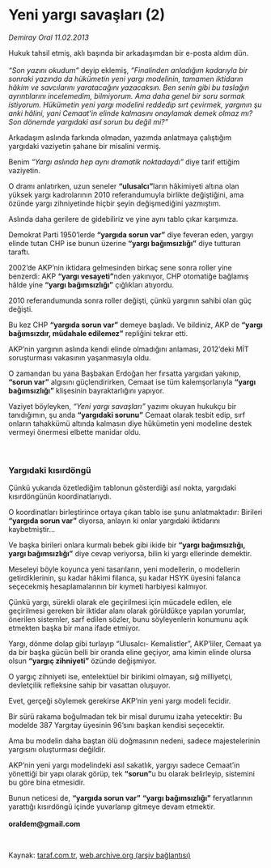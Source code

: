 # Yeni yargı savaşları (2)

*Demiray Oral 11.02.2013*

<div class="yazi"><p>Hukuk tahsil etmiş, aklı başında bir arkadaşımdan bir e-posta aldım dün.<br/><br/><i>“Son yazını okudum”</i> deyip eklemiş, <i>“Finalinden anladığım kadarıyla bir sonraki yazında da hükümetin yeni yargı modelinin, tamamen iktidarın hâkim ve savcılarını yaratacağını yazacaksın. Ben senin gibi bu taslağın ayrıntılarını incelemedim, bilmiyorum. Ama daha genel bir soru sormak istiyorum. Hükümetin yeni yargı modelini reddedip sırt çevirmek, yargının şu anki hâlini, yani Cemaat’in elinde kalmasını onaylamak demek olmaz mı? Son dönemde yargıdaki asıl sorun bu değil mi?”</i></p>
<p>Arkadaşım aslında farkında olmadan, yazımda anlatmaya çalıştığım yargıdaki vaziyetin şahane bir misalini vermiş.</p>
<p>Benim <i>“Yargı aslında hep aynı dramatik noktadaydı”</i> diye tarif ettiğim vaziyetin.</p>
<p>O dramı anlatırken, uzun seneler <b>“ulusalcı”</b>ların hâkimiyeti altına olan yüksek yargı kadrolarının 2010 referandumuyla birlikte değiştiğini, ama özünde yargı zihniyetinde hiçbir şeyin değişmediğini yazmıştım.</p>
<p>Aslında daha gerilere de gidebiliriz ve yine aynı tablo çıkar karşımıza.</p>
<p>Demokrat Parti 1950’lerde <b>“yargıda sorun var”</b> diye feveran eden, yargıyı elinde tutan CHP ise bunun üzerine <b>“yargı bağımsızlığı”</b> diye tutturan taraftı.</p>
<p>2002’de AKP’nin iktidara gelmesinden birkaç sene sonra roller yine benzerdi: AKP <b>“yargı vesayeti”</b>nden yakınıyor, CHP otomatiğe bağlamış hâlde yine <b>“yargı bağımsızlığı”</b> çığlıkları atıyordu.</p>
<p>2010 referandumunda sonra roller değişti, çünkü yargının sahibi olan güç değişti. </p>
<p>Bu kez CHP <b>“yargıda sorun var”</b> demeye başladı. Ve bildiniz, AKP de <b>“yargı bağımsızdır, müdahale edilemez”</b> repliğini tekrar etti.</p>
<p>AKP’nin yargının aslında kendi elinde olmadığını anlaması, 2012’deki MİT soruşturması vakasının yaşanmasıyla oldu.</p>
<p>O zamandan bu yana Başbakan Erdoğan her fırsatta yargıdan yakınıp, <b>“sorun var”</b> algısını güçlendirirken, Cemaat ise tüm kalemşorlarıyla <b>“yargı bağımsızlığı”</b> klişesinin bayraktarlığını yapıyor.</p>
<p>Vaziyet böyleyken, <i>“Yeni yargı savaşları”</i> yazımı okuyan hukukçu bir tanıdığımın, şu anda <b>“yargıdaki sorunu”</b> Cemaat olarak tesbit edip, sırf onların tahakkümü altında kalmasın diye hükümetin yeni modeline destek vermeyi önermesi elbette manidar oldu.<br/><br/><br/></p>
<h3>Yargıdaki kısırdöngü</h3>
<p>Çünkü yukarıda özetlediğim tablonun gösterdiği asıl nokta, yargıdaki kısırdöngünün koordinatlarıydı.</p>
<p>O koordinatları birleştirince ortaya çıkan tablo ise şunu anlatmaktadır: Birileri <b>“yargıda sorun var”</b> diyorsa, anlayın ki onlar yargıdaki iktidarını kaybetmiştir...</p>
<p>Ve başka birileri onlara kurmalı bebek gibi ikide bir <b>“yargı bağımsızlığı, yargı bağımsızlığı”</b> diye cevap veriyorsa, bilin ki yargı ellerinde demektir.</p>
<p>Meseleyi böyle koyunca yeni tasarıların, yeni modellerin, o modellerin getirdiklerinin, şu kadar hâkimi filanca, şu kadar HSYK üyesini falanca seçecekmiş hesaplamalarının bir kıymeti harbiyesi kalmıyor.</p>
<p>Çünkü yargı, sürekli olarak ele geçirilmesi için mücadele edilen, ele geçirilmesi gereken bir iktidar alanı olarak görüldükçe yapılan yorumlar, önerilen sistemler, sarf edilen sözler, bunu söyleyenlerin konumunu açık etmekten başka bir mana ifade etmiyor.</p>
<p>Yargı, dönme dolap gibi turlayıp “Ulusalcı- Kemalistler”, AKP’liler, Cemaat ya da bir başka gücün belli bir oranda eline geçiyor, ama kimin elinde olursa olsun <b>“yargıç zihniyeti”</b> özünde değişmiyor.</p>
<p>O yargıç zihniyeti ise, entelektüel bir birikimi olmayan, sığ milliyetçi, devletçilik refleksine sahip bir vasattan oluşuyor.</p>
<p>Evet, gerçeği söylemek gerekirse AKP’nin yeni yargı modeli fecidir.</p>
<p>Bir sürü rakama boğulmadan tek bir misal durumu izaha yetecektir: Bu modelde 387 Yargıtay üyesinin 96’sını başkan kendisi seçecektir.</p>
<p>Ama bu modelin daha baştan ölü doğmasının nedeni, sadece majestelerinin yargısını oluşturması değildir.</p>
<p>AKP’nin yeni yargı modelindeki asıl sakatlık, yargıyı sadece Cemaat’in yönettiği bir yapı olarak görüp, tek <b>“sorun”</b>u bu olarak belirleyip, sistemini bu göre bina etmesidir.</p>
<p>Bunun neticesi de, <b>“yargıda sorun var”</b> <b>“yargı bağımsızlığı”</b> feryatlarının yarattığı kısırdöngü içinde yuvarlanıp gitmeye devam etmektir.<br/><br/><strong>oraldem@gmail.com</strong></p>
<p> </p>
</div>

Kaynak: [taraf.com.tr](http://www.taraf.com.tr/demiray-oral/makale-yeni-yargi-savaslari-2.htm), [web.archive.org (arşiv bağlantısı)](http://web.archive.org/web/20131022110229/http://www.taraf.com.tr/demiray-oral/makale-yeni-yargi-savaslari-2.htm)
